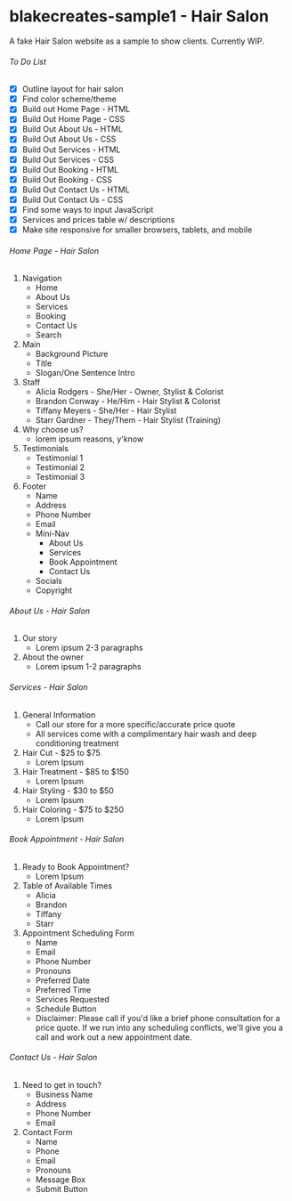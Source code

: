 # blakecreates-sample1 - Hair Salon
A fake Hair Salon website as a sample to show clients. Currently WIP.

###### To Do List
- [x] Outline layout for hair salon
- [x] Find color scheme/theme
- [x] Build out Home Page - HTML
- [x] Build Out Home Page - CSS
- [x] Build Out About Us - HTML
- [x] Build Out About Us - CSS
- [x] Build Out Services - HTML
- [x] Build Out Services - CSS
- [x] Build Out Booking - HTML
- [x] Build Out Booking - CSS
- [x] Build Out Contact Us - HTML
- [x] Build Out Contact Us - CSS
- [x] Find some ways to input JavaScript
- [x] Services and prices table w/ descriptions
- [x] Make site responsive for smaller browsers, tablets, and mobile

###### Home Page - Hair Salon
1. Navigation
    - Home
    - About Us
    - Services
    - Booking
    - Contact Us
    - Search
2. Main
    - Background Picture
    - Title
    - Slogan/One Sentence Intro
3. Staff
    - Alicia Rodgers - She/Her - Owner, Stylist & Colorist
    - Brandon Conway - He/Him - Hair Stylist & Colorist
    - Tiffany Meyers - She/Her - Hair Stylist
    - Starr Gardner - They/Them - Hair Stylist (Training)
4. Why choose us?
    - lorem ipsum reasons, y'know
5. Testimonials
    - Testimonial 1
    - Testimonial 2
    - Testimonial 3
6. Footer
    - Name
    - Address
    - Phone Number
    - Email
    - Mini-Nav
        - About Us
        - Services
        - Book Appointment
        - Contact Us
    - Socials
    - Copyright

###### About Us - Hair Salon
1. Our story
    - Lorem ipsum 2-3 paragraphs
2. About the owner
    - Lorem ipsum 1-2 paragraphs

###### Services - Hair Salon
1. General Information
    - Call our store for a more specific/accurate price quote
    - All services come with a complimentary hair wash and deep conditioning treatment
2. Hair Cut - $25 to $75
    - Lorem Ipsum
3. Hair Treatment - $85 to $150
    - Lorem Ipsum
4. Hair Styling - $30 to $50
    - Lorem Ipsum
5. Hair Coloring - $75 to $250
    - Lorem Ipsum

###### Book Appointment - Hair Salon
1. Ready to Book Appointment?
    - Lorem Ipsum
2. Table of Available Times
    - Alicia
    - Brandon
    - Tiffany
    - Starr
3. Appointment Scheduling Form
    - Name
    - Email
    - Phone Number
    - Pronouns
    - Preferred Date
    - Preferred Time
    - Services Requested
    - Schedule Button
    - Disclaimer: Please call if you'd like a brief phone consultation for a price quote. If we run into any scheduling conflicts, we'll give you a call and work out a new appointment date.

###### Contact Us - Hair Salon
1. Need to get in touch?
    - Business Name
    - Address
    - Phone Number
    - Email
2. Contact Form
    - Name
    - Phone
    - Email
    - Pronouns
    - Message Box
    - Submit Button